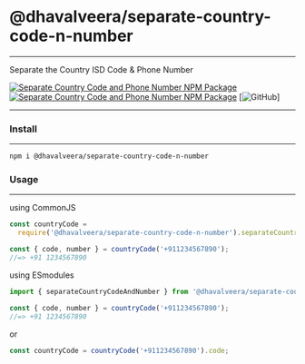 # @dhavalveera/separate-country-code-n-number

---

Separate the Country ISD Code &amp; Phone Number

[![Separate Country Code and Phone Number NPM Package](https://img.shields.io/npm/v/@dhavalveera/separate-country-code-n-number?style=for-the-badge)](https://www.npmjs.com/package/@dhavalveera/separate-country-code-n-number) [![Separate Country Code and Phone Number NPM Package](https://img.shields.io/bundlephobia/min/@dhavalveera/separate-country-code-n-number?style=for-the-badge)](https://www.npmjs.com/package/@dhavalveera/separate-country-code-n-number) [![GitHub](https://img.shields.io/github/license/dhavalveera/separate-country-code-n-number)]

---

### Install

---

```bash
npm i @dhavalveera/separate-country-code-n-number
```

### Usage

---

using CommonJS

```js
const countryCode =
  require('@dhavalveera/separate-country-code-n-number').separateCountryCodeAndNumber;

const { code, number } = countryCode('+911234567890');
//=> +91 1234567890
```

using ESmodules

```js
import { separateCountryCodeAndNumber } from '@dhavalveera/separate-country-code-n-number';

const { code, number } = countryCode('+911234567890');
//=> +91 1234567890
```

or

```js
const countryCode = countryCode('+911234567890').code;
```
